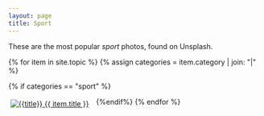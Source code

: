 ```yaml
---
layout: page
title: Sport
---
```

These are the most popular _sport_ photos, found on Unsplash.

{% for item in site.topic %}
{% assign categories = item.category | join: "|" %}

{% if categories == "sport" %}
<div style="padding: 4px; float:left; width: 33%"><a title="{{title}}" href="{{ item.url }}"><img alt="{{title}}" src="{{ item.image }}"> {{ item.title }}</a></div>
{%endif%}
{% endfor %}

